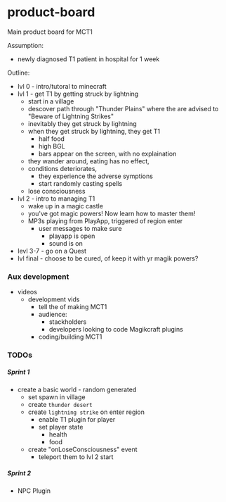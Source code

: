 # product-board
Main product board for MCT1

Assumption:
  - newly diagnosed T1 patient in hospital for 1 week

Outline:
* lvl 0 - intro/tutoral to minecraft
* lvl 1 - get T1 by getting struck by lightning
  * start in a village
  * descover path through "Thunder Plains" where the are advised to "Beware of Lightning Strikes"
  * inevitably they get struck by lightning
  * when they get struck by lightning, they get T1
     * half food
     * high BGL
     * bars appear on the screen, with no explaination
  * they wander around, eating has no effect,
  * conditions deteriorates, 
    * they experience the adverse symptions
    * start randomly casting spells
  * lose consciousness
* lvl 2 - intro to managing T1
  * wake up in a magic castle
  * you've got magic powers! Now learn how to master them!
  * MP3s playing from PlayApp, triggered of region enter
    * user messages to make sure 
      * playapp is open
      * sound is on 
* levl 3-7 - go on a Quest 
* lvl final - choose to be cured, of keep it with yr magik powers?

### Aux development
* videos
  * development vids
    * tell the of making MCT1
    * audience: 
      * stackholders
      * developers looking to code Magikcraft plugins
    * coding/building MCT1
    

### TODOs
##### Sprint 1
* create a basic world - random generated
  * set spawn in village
  * create `thunder desert`
  * create `lightning strike` on enter region
    * enable T1 plugin for player
    * set player state
      * health
      * food
  * create "onLoseConsciousness" event
    * teleport them to lvl 2 start
  

##### Sprint 2
* NPC Plugin

  
